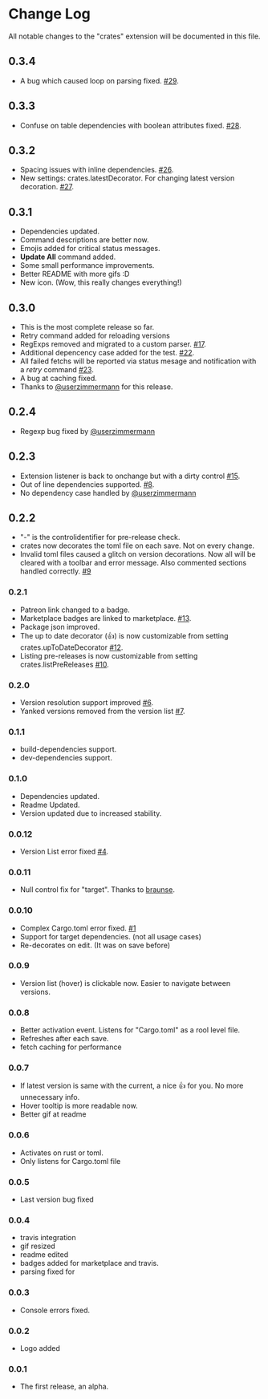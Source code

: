 # Change Log
All notable changes to the "crates" extension will be documented in this 
file.


## 0.3.4
* A bug which caused loop on parsing fixed. [#29](https://github.com/serayuzgur/crates/issues/29).


## 0.3.3
* Confuse on table dependencies with boolean attributes fixed. [#28](https://github.com/serayuzgur/crates/issues/28).



## 0.3.2
* Spacing issues with inline dependencies. [#26](https://github.com/serayuzgur/crates/issues/26).
* New settings: crates.latestDecorator. For changing latest version decoration. [#27](https://github.com/serayuzgur/crates/issues/27).

## 0.3.1
* Dependencies updated.
* Command descriptions are better now.
* Emojis added for critical status messages.
* **Update All** command added.
* Some small performance improvements. 
* Better README with more gifs :D
* New icon. (Wow, this really changes everything!)

## 0.3.0
* This is the most complete release so far.
* Retry command added for reloading versions
* RegExps removed and migrated to a custom parser.  [#17](https://github.com/serayuzgur/crates/issues/17).
* Additional depencency case added for the test. [#22](https://github.com/serayuzgur/crates/issues/22).
* All failed fetchs will be reported via status mesage and notification with a *retry* command [#23](https://github.com/serayuzgur/crates/issues/23).
* A bug at caching fixed.
* Thanks to [@userzimmermann](https://github.com/userzimmermann) for this release.

## 0.2.4
* Regexp bug fixed by [@userzimmermann](https://github.com/userzimmermann)

## 0.2.3
* Extension listener is back to onchange but with a dirty control [#15](https://github.com/serayuzgur/crates/issues/15).
* Out of line dependencies supported. [#8](https://github.com/serayuzgur/crates/issues/8).
* No dependency case handled by [@userzimmermann](https://github.com/userzimmermann)

## 0.2.2
* "-" is the controlidentifier for pre-release check.
* crates now decorates the toml file on each save. Not on every change.
* Invalid toml files caused a glitch on version decorations. Now all will be cleared with a toolbar and error message. Also commented sections handled correctly. [#9](https://github.com/serayuzgur/crates/issues/9)

### 0.2.1
* Patreon link changed to a badge.
* Marketplace badges are linked to marketplace. [#13](https://github.com/serayuzgur/crates/issues/13).
* Package json improved.
* The up to date decorator (👍) is now customizable from setting crates.upToDateDecorator [#12](https://github.com/serayuzgur/crates/issues/12).
* Listing pre-releases is now customizable from setting crates.listPreReleases [#10](https://github.com/serayuzgur/crates/issues/10).


### 0.2.0
* Version resolution support improved [#6](https://github.com/serayuzgur/crates/issues/6).
* Yanked versions removed from the version list [#7](https://github.com/serayuzgur/crates/issues/7).

### 0.1.1
* build-dependencies support.
* dev-dependencies support.

### 0.1.0 
* Dependencies updated.
* Readme Updated.
* Version updated due to increased stability.

### 0.0.12 
* Version List error fixed [#4](https://github.com/serayuzgur/crates/issues/4).

### 0.0.11 
* Null control fix for "target". Thanks to [braunse](https://github.com/braunse).

### 0.0.10 
* Complex Cargo.toml error fixed. [#1](https://github.com/serayuzgur/crates/issues/1)
* Support for target dependencies. (not all usage cases)
* Re-decorates on edit. (It was on save before)

### 0.0.9 
* Version list (hover) is clickable now. Easier to navigate between versions.

### 0.0.8
* Better activation event. Listens for "Cargo.toml" as a rool level file.
* Refreshes after each save.
* fetch caching for performance

### 0.0.7
* If latest version is same with the current, a nice 👍 for you. No more unnecessary info.
* Hover tooltip is more readable now.
* Better gif at readme

### 0.0.6
* Activates on rust or toml.
* Only listens for Cargo.toml file

### 0.0.5 
* Last version bug fixed

### 0.0.4 
* travis integration
* gif resized
* readme edited
* badges added for marketplace and travis.
* parsing fixed for 

### 0.0.3
* Console errors fixed.

### 0.0.2
* Logo added

### 0.0.1
* The first release, an alpha.